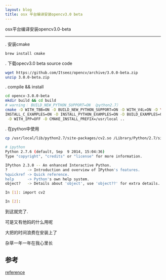 ```yaml
---
layout: blog
title: osx 平台编译安装opencv3.0 beta 
---
```


osx平台编译安装opencv3.0-beta
_ _ _ _ _ _ _
. 安装cmake

``` bash
brew install cmake
```
. 下载opecv3.0 beta source code

``` bash
wget https://github.com/Itseez/opencv/archive/3.0.0-beta.zip
unzip 3.0.0-beta.zip
```


. compile && install

``` bash
cd opencv-3.0.0-beta
mkdir build && cd build
# warning： BUILD_NEW_PYTHON_SUPPORT=ON （python2.7）
cmake -D WITH_TBB=ON -D BUILD_NEW_PYTHON_SUPPORT=ON -D WITH_V4L=ON -D \
INSTALL_C_EXAMPLES=ON -D INSTALL_PYTHON_EXAMPLES=ON -D BUILD_EXAMPLES=ON\
 -D WITH_IPP=OFF -D CMAKE_INSTALL_PREFIX=/usr/local ..
```


. 在python中使用

``` bash
cp /usr/local/lib/python2.7/site-packages/cv2.so /Library/Python/2.7/site-packages

# ipython
Python 2.7.6 (default, Sep  9 2014, 15:04:36)
Type "copyright", "credits" or "license" for more information.

IPython 2.3.0 -- An enhanced Interactive Python.
?         -> Introduction and overview of IPython's features.
%quickref -> Quick reference.
help      -> Python's own help system.
object?   -> Details about 'object', use 'object??' for extra details.

In [1]: import cv2

In [2]:
```


到这就完了.

可是又有他妈的什么用呢

大把的时间浪费在安装上了

杂草一年一年在我心里长

参考
----
[reference](https://elementztechblog.wordpress.com/2014/09/10/405/ "Installing OpenCV 3.0.0 alpha in Ubuntu")